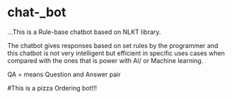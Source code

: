 # chat-_bot
...This is a Rule-base chatbot based on NLKT library.

The chatbot gives responses based on set rules by the programmer and this chatbot is not very intelligent but efficient in specific uses cases when compared with the ones that is power with AI/ or Machine learning.

QA = means Question and Answer pair


#This is a pizza Ordering bot!!!
